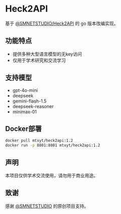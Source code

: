 # Heck2API

基于 [@SMNETSTUDIO/Heck2API](https://github.com/SMNETSTUDIO/Heck2API) 的 go 版本改编实现。

## 功能特点
- 提供多种大型语言模型的无key访问
- 仅用于学术研究和交流学习

## 支持模型
- gpt-4o-mini
- deepseek
- gemini-flash-1.5 
- deepseek-reasoner
- minimax-01

## Docker部署
```bash
docker pull mtxyt/heck2api:1.2
docker run -p 8801:8801 mtxyt/heck2api:1.2
```

## 声明
本项目仅供学术交流使用，请勿用于商业用途。

## 致谢
感谢 [@SMNETSTUDIO](https://github.com/SMNETSTUDIO) 的原创项目支持。
